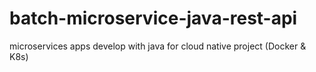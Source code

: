 # batch-microservice-java-rest-api
microservices apps develop with java for cloud native project (Docker &amp; K8s)
